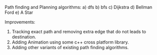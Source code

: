 Path finding and Planning algorithms:
a) dfs
b) bfs
c) Dijkstra
d) Bellman Ford
e) A Star

Improvements: 
1. Tracking exact path and removing extra edge that do not leads to destination.
2. Adding Animation using some c++ cross platform library.
3. Adding other variants of existing path finding algorithms.
